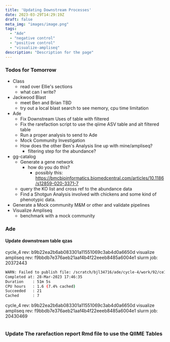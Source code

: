 ```yaml
---
title: 'Updating Downstream Processes'
date: 2023-03-29T14:29:19Z
draft: false
meta_img: "images/image.png"
tags:
  - "Ade"
  - "negative control"
  - "positive control"
  - "visualize-ampliseq"
description: "Description for the page"
---
```


### Todos for Tomorrow

- Class
  - read over Ellie's sections
  - what can I write? 
- Jackwood Blast
  - meet Ben and Brian TBD
  - try out a local blast search to see memory, cpu time limitation
- Ade
  - Fix Downstream Uses of table with filtered
  - Fix the rarefaction script to use the qiime ASV table and alt filtered table
  - Run a proper analysis to send to Ade
  - Mock Community Investigation
  - How does the other Ben's Analysis line up with mine/ampliseq?
    - filtering step for the abundance?
- gg-catalog
  - Generate a gene network 
    - how do you do this?
      - possibly this: https://bmcbioinformatics.biomedcentral.com/articles/10.1186/s12859-020-3371-7
  - query the KO list and cross ref to the abundance data
  - Find a Shotgun Analysis involved with chickens and some kind of phenotypic data.
- Generate a Mock community M&M or other and validate pipelines
- Visualize Ampliseq
  - benchmark with a mock community
  
### Ade

#### Update downstream table qzas

cycle_4 rev:  b9b22ea2b6ab083301a11551069c3ab4d0a6650d
visualize ampliseq rev: f9bbdb7e376aeb21aaf4b4f22eeeb8485a6004e1
slurm job: 20372443

```bash
WARN: Failed to publish file: /scratch/bjl34716/ade/cycle-4/work/92/ce1a11981556e5d4260bee05f6ef7f/13_report_28-03-2023_17.45.58.html; to: /work/sealab/bjl34716/ade/cycle-4/litter/html/13_report_28-03-2023_17.45.58.html [copy] -- See log file for details
Completed at: 28-Mar-2023 17:46:35
Duration    : 51m 5s
CPU hours   : 1.6 (7.4% cached)
Succeeded   : 21
Cached      : 7
```

cycle_4 rev:  b9b22ea2b6ab083301a11551069c3ab4d0a6650d
visualize ampliseq rev: f9bbdb7e376aeb21aaf4b4f22eeeb8485a6004e1
slurm job: 20430469

```bash
```


### Update The rarefaction report Rmd file to use the QIIME Tables